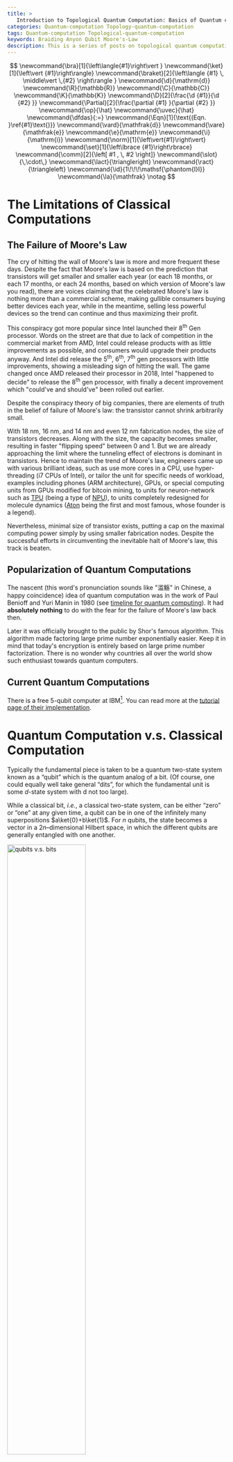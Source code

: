 ```yaml
---
title: >
   Introduction to Topological Quantum Computation: Basics of Quantum computation
categories: Quantum-computation Topology-quantum-computation
tags: Quantum-computation Topological-quantum-computation
keywords: Braiding Anyon Qubit Moore's-Law
description: This is a series of posts on topological quantum computations. The aim of this series is to work my way to understanding the diagrams of "strands" widely used in the field. This post establishes the barebone basics of quantum computations.
---
```


$$
\newcommand{\bra}[1]{\left\langle{#1}\right\vert }
\newcommand{\ket}[1]{\left\vert {#1}\right\rangle}
\newcommand{\braket}[2]{\left\langle {#1} \, \middle\vert \,{#2} \right\rangle }
\newcommand{\d}{\mathrm{d}}
\newcommand{\R}{\mathbb{R}}
\newcommand{\C}{\mathbb{C}}
\newcommand{\K}{\mathbb{K}}
\newcommand{\D}[2]{\frac{\d {#1}}{\d {#2} }}
\newcommand{\Partial}[2]{\frac{\partial {#1} }{\partial {#2} }}
\newcommand{\op}{\hat}
\newcommand{\uvec}{\hat}
\newcommand{\dfdas}{:=}
\newcommand{\Eqn}[1]{\text{(Eqn. }\ref{#1}\text{)}}
\newcommand{\vard}{\mathfrak{d}}
\newcommand{\vare}{\mathfrak{e}}
\newcommand{\e}{\mathrm{e}}
\newcommand{\i}{\mathrm{i}}
\newcommand{\norm}[1]{\left\vert{#1}\right\vert}
\newcommand{\set}[1]{\left\lbrace {#1}\right\rbrace}
\newcommand{\comm}[2]{\left[ #1 , \, #2 \right]}
\newcommand{\slot}{\,\cdot\,}
\newcommand{\lact}{\triangleright}
\newcommand{\ract}{\triangleleft}
\newcommand{\id}{1\!\!\!\mathsf{\phantom{I}I}}
\newcommand{\la}{\mathfrak}
\notag
$$

# The Limitations of Classical Computations

## The Failure of Moore's Law

The cry of hitting the wall of Moore's law is more and more frequent these days. Despite the fact that Moore's law is based on the prediction that transistors will get smaller and smaller each year (or each 18 months, or each 17 months, or each 24 months, based on which version of Moore's law you read), there are voices claiming that the celebrated Moore's law is nothing more than a commercial scheme, making gullible consumers buying better devices each year, while in the meantime, selling less powerful devices so the trend can continue and thus maximizing their profit.

This conspiracy got more popular since Intel launched their 8<sup>th</sup> Gen processor. Words on the street are that due to lack of competition in the commercial market from AMD, Intel could release products with as little improvements as possible, and consumers would upgrade their products anyway. And Intel did release the 5<sup>th</sup>, 6<sup>th</sup>, 7<sup>th</sup> gen processors with little improvements, showing a misleading sign of hitting the wall. The game changed once AMD released their processor in 2018, Intel "happened to decide" to release the 8<sup>th</sup> gen processor, with finally a decent improvement which "could've and should've" been rolled out earlier.

Despite the conspiracy theory of big companies, there are elements of truth in the belief of failure of Moore's law: the transistor cannot shrink arbitrarily small. 

With 18 nm, 16 nm, and 14 nm and even 12 nm fabrication nodes, the size of transistors decreases. Along with the size, the capacity becomes smaller, resulting in faster "flipping speed" between 0 and 1. But we are already approaching the limit where the tunneling effect of electrons is dominant in transistors. Hence to maintain the trend of Moore's law, engineers came up with various brilliant ideas, such as use more cores in a CPU, use hyper-threading (i7 CPUs of Intel), or tailor the unit for specific needs of workload, examples including phones (ARM architecture), GPUs, or special computing units from GPUs modified for bitcoin mining, to units for neuron-network such as [TPU](https://en.wikipedia.org/wiki/Tensor_processing_unit) (being a type of  [NPU](https://en.wikipedia.org/wiki/AI_accelerator)), to units completely redesigned for molecule dynamics ([Aton](https://en.wikipedia.org/wiki/Anton_(computer)) being the first and most famous, whose founder is a legend).

Nevertheless, minimal size of transistor exists, putting a cap on the maximal computing power simply by using smaller fabrication nodes. Despite the successful efforts in circumventing the inevitable halt of Moore's law, this track is beaten. 

## Popularization of Quantum Computations

The nascent (this word's pronunciation sounds like "滥觞" in Chinese, a happy coincidence) idea of quantum computation was in the work of Paul Benioff and Yuri Manin in 1980 (see [timeline for quantum computing](https://en.wikipedia.org/wiki/Timeline_of_quantum_computing)). It had **absolutely nothing** to do with the fear for the failure of Moore's law back then. 

Later it was officially brought to the public by Shor's famous algorithm. This algorithm made factoring large prime number exponentially easier. Keep it in mind that today's encryption is entirely based on large prime number factorization. There is no wonder why countries all over the world show such enthusiast towards quantum computers.

## Current Quantum Computations

There is a free 5-qubit computer at IBM[^3]. You can read more at the [tutorial page of their implementation](https://www.research.ibm.com/ibm-q/learn/what-is-ibm-q/).

# Quantum Computation v.s. Classical Computation

Typically the fundamental piece is taken to be a quantum two-state system known as a “qubit” which is the quantum analog of a bit. (Of course, one could equally well take general “dits”, for which the fundamental unit is some $d$-state system with d not too large).

While a classical bit, *i.e.*, a classical two-state system, can be either “zero” or “one” at any given time, a qubit can be in one of the infinitely many superpositions $a\ket{0}+b\ket{1}$. For $n$ qubits, the state becomes a vector in a $2n​$–dimensional Hilbert space, in which the different qubits are generally entangled with one another.

<img src='https://raw.githubusercontent.com/yk-liu/yk-liu.github.io/master/_posts/2019-04-11-Introduction-to-Quantum-Computation-and-Topological-Quantum-Computation-I/assets/Qbits.png' alt='qubits v.s. bits' width="60%">

The quantum phenomenon of superposition allows a system to traverse many trajectories in parallel, and determine its state by their coherent sum. In some sense, this coherent sum amounts to massive quantum parallelism. It should not, however, be confused with classical parallel computing, where many "bits" are used instead of one "qubit" in a superposition state.[^1] 

Pachos' book[^2] also has a clear explanation on this topic.

# Quantum Computations

## Procedures of Quantum Computation

The over-simplification of Quantum Computation is as such:

- **Initialization** of the system in a given state $\ket{\psi_i}$. This system can be a many-body system, thus entanglements amongst subsystems are possible. The presence of entanglement dramatically increases the dimension of the encoding space. 
- **Manipulation** of the system. Usually done by letting the system evolve **<u>unitarily</u>** according to a certain Hamiltonian $H$, then according to the Schrödinger Equation, $\ket{\psi}=U(t) \ket{\psi_i}$, where $\tfrac{\d U}{\d t} = iH(t)U(t)/\hbar$. $U$ is often referred to as the quantum gate. 
- **Measurement** of the system. Such measurement will break any superposition of the system. The system will give a certain outcome for each measurement. 

## Setup of Toy Quantum Computation: Qubits, Gates

As is described in the last section, qubits are considered as a two-level system throughout this series of posts unless otherwise specified. A typical two-level system is an electron in an external magnetic field. Such electron has two energy levels, namely spin up and spin down.

I am going to use a $\tfrac{1}{2}$-spin particle such as an electron as a qubit to make the discussion more intuitive. Note that experimentally, that's not how it's done; it is way more complicated than just manipulating an electron (e.g. [IBM](https://www.research.ibm.com/ibm-q/learn/what-is-ibm-q/)). Yet, we can use such "thought experiment" to gain some insights on quantum computers.

## Initialization

The states can be conveniently initialized by a measurement. More importantly, an entangled state can be prepared by a measurement of $H\propto \vec S_1 \cdot \vec S_2​$. 

## Manipulation

As quantum evolutions are described by unitary matrices, quantum gates between $n$ qubits are elements of the unitary group $U(2n)$. For example, one qubit gates include the Pauli matrices

$$
\sigma_x = \begin{pmatrix} 0& 1\\ 1 & 0\end{pmatrix}, \quad \sigma_y = \begin{pmatrix} 0& -\imath \\ \imath & 0\end{pmatrix}, \quad \sigma_z = \begin{pmatrix} 1& 0\\ 0 & -1\end{pmatrix}.
$$

Where $\sigma_x$ is known as the classical $NOT$ gate that changes the input $0$ or $1$ to the output $1$ or $0 $, respectively.

$$
\sigma_x \ket{0} = \begin{pmatrix} 0& 1\\ 1 & 0\end{pmatrix} \cdot \begin{pmatrix}1\\0\end{pmatrix} = \begin{pmatrix}0\\1\end{pmatrix} = \ket{1} \\
\sigma_x \ket{1} = \begin{pmatrix} 0& 1\\ 1 & 0\end{pmatrix} \cdot \begin{pmatrix}0\\1\end{pmatrix} = \begin{pmatrix}1\\0\end{pmatrix} = \ket{0}
$$

By adjusting the orientations of the magnetic field, since $\sigma_x,\sigma_y,\sigma_z$ are the generators of this Lie group, any unitary matrix can be implemented as $\sigma_{\vec d} = d_1\sigma_x+d_2\sigma_y+d_3\sigma_z$, where $\vec d$ is a unitary vector along the direction of the magnetic field. For example, The Hadamard gate is 

$$
H = \frac{1}{\sqrt 2}\begin{pmatrix} 1& 1\\ 1 & -1\end{pmatrix} = \sigma_{\scriptsize (\tfrac{1}{\sqrt 2}, \tfrac{1}{\sqrt 2},0)}.
$$

To create entanglement between two qubits we need to introduce two qubit quantum gates. An important class of two qubit gates is the controlled gates, $CU$. These gates treat one qubit as the controller and the other one as the target. The action of $CU$ is to leave the target qubit unaffected when the control is in state $\ket0$ and to apply the unitary matrix $U$ on the target qubit when the control is in state $\ket1$. One of them being $CNOT$

$$
CNOT = \begin{pmatrix}1 & 0 & 0 & 0 \\ 0 & 1 & 0 & 0 \\ 0 & 0 & 0 & 1\\ 0 & 0 & 1 & 0 \end{pmatrix}.
$$

## Measurement

The measurement is described by the projection matrix

$$
P=\ket{\psi}\bra{\psi}
$$

while projections of a many-qubit state onto an entangled two-qubit state can also be considered.

# Example of Quantum Circuit

See [Grover's Algorithm](https://medium.com/@jonathan_hui/qc-grovers-algorithm-cd81e61cf248), or a [documentation for Grover's Algorithm from IBM](https://quantumexperience.ng.bluemix.net/proxy/tutorial/full-user-guide/004-Quantum_Algorithms/070-Grover's_Algorithm.html). The famous Shor's algorithm can also be found at [IBM's documentation](https://quantumexperience.ng.bluemix.net/proxy/tutorial/full-user-guide/004-Quantum_Algorithms/110-Shor's_algorithm.html).

 

[^1]: Nayak, C., Simon, S. H., Stern, A., Freedman, M., & Sarma, S. D. (2008). Non-Abelian anyons and topological quantum computation. *Reviews of Modern Physics*, *80*(3), 1083.

[^2]: Pachos, J. K. (2012). *Introduction to topological quantum computation*. Cambridge University Press.

[^3]: <https://quantumexperience.ng.bluemix.net/qx/editor>